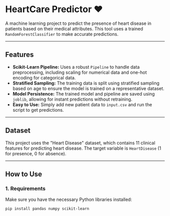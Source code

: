 # HeartCare Predictor ❤️

A machine learning project to predict the presence of heart disease in patients based on their medical attributes. This tool uses a trained `RandomForestClassifier` to make accurate predictions.

---

## Features

* **Scikit-Learn Pipeline:** Uses a robust `Pipeline` to handle data preprocessing, including scaling for numerical data and one-hot encoding for categorical data.
* **Stratified Sampling:** The training data is split using stratified sampling based on age to ensure the model is trained on a representative dataset.
* **Model Persistence:** The trained model and pipeline are saved using `joblib`, allowing for instant predictions without retraining.
* **Easy to Use:** Simply add new patient data to `input.csv` and run the script to get predictions.

---

## Dataset

This project uses the "Heart Disease" dataset, which contains 11 clinical features for predicting heart disease. The target variable is `HeartDisease` (1 for presence, 0 for absence).

---

## How to Use

### 1. Requirements

Make sure you have the necessary Python libraries installed:
```bash
pip install pandas numpy scikit-learn
